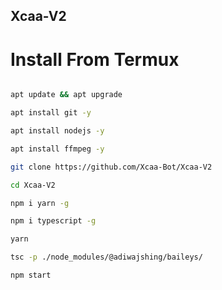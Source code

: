 ## Xcaa-V2


# Install From Termux

```bash

apt update && apt upgrade

apt install git -y

apt install nodejs -y

apt install ffmpeg -y

git clone https://github.com/Xcaa-Bot/Xcaa-V2

cd Xcaa-V2

npm i yarn -g

npm i typescript -g

yarn

tsc -p ./node_modules/@adiwajshing/baileys/

npm start

```
